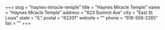+++
slug = "haynes-miracle-temple"
title = "Haynes Miracle Temple"
name = "Haynes Miracle Temple"
address = "823 Summit Ave"
city = "East St Louis"
state = "IL"
postal = "62201"
website = ""
phone = "618-558-2285"
fax = ""
+++
